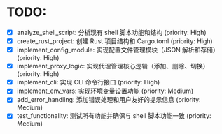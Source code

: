 # TODO:

- [x] analyze_shell_script: 分析现有 shell 脚本功能和结构 (priority: High)
- [x] create_rust_project: 创建 Rust 项目结构和 Cargo.toml (priority: High)
- [x] implement_config_module: 实现配置文件管理模块（JSON 解析和存储） (priority: High)
- [x] implement_proxy_logic: 实现代理管理核心逻辑（添加、删除、切换） (priority: High)
- [x] implement_cli: 实现 CLI 命令行接口 (priority: High)
- [x] implement_env_vars: 实现环境变量设置功能 (priority: Medium)
- [x] add_error_handling: 添加错误处理和用户友好的提示信息 (priority: Medium)
- [x] test_functionality: 测试所有功能并确保与 shell 脚本功能一致 (priority: Medium)

